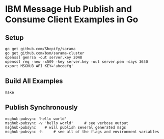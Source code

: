 # IBM Message Hub Publish and Consume Client Examples in Go

## Setup

```
go get github.com/Shopify/sarama
go get github.com/bsm/sarama-cluster
openssl genrsa -out server.key 2048
openssl req -new -x509 -key server.key -out server.pem -days 3650
export MSGHUB_API_KEY='abcdefg'
```

## Build All Examples

```
make
```

## Publish Synchronously

```
msghub-pubsync 'hello world'
msghub-pubsync -v 'hello world'     # see verbose output
msghub-pubsync    # will publish several generated msgs
msghub-pubsync -h     # see all of the flags and environment variables
```
